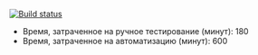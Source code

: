 [![Build status](https://ci.appveyor.com/api/projects/status/h2gimxx6o95btqlo?svg=true)](https://ci.appveyor.com/project/KseniyaAltuhova/pattern-test)

* Время, затраченное на ручное тестирование (минут): 180 
* Время, затраченное на автоматизацию (минут): 600
